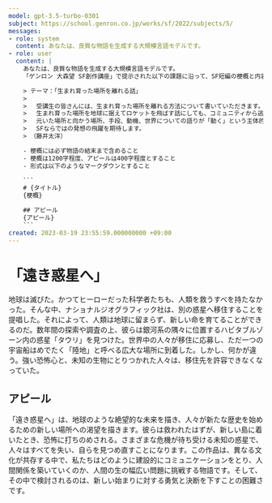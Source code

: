 ```yaml
---
model: gpt-3.5-turbo-0301
subject: https://school.genron.co.jp/works/sf/2022/subjects/5/
messages:
- role: system
  content: あなたは、良質な物語を生成する大規模言語モデルです。
- role: user
  content: |
    あなたは、良質な物語を生成する大規模言語モデルです。
    「ゲンロン 大森望 SF創作講座」で提示された以下の課題に沿って、SF短編の梗概と内容に関するアピールを書いてください。

    > テーマ：「生まれ育った場所を離れる話」
    >
    > 　受講生の皆さんには、生まれ育った場所を離れる方法について書いていただきます。
    > 　生まれ育った場所を地球に据えてロケットを飛ばす話にしても、コミュニティから逃げていく話にしても、この宇宙と訣別する方法についても構いません。主題を置く場所も、自分で決めてください。出発地点でもゴールでも、手段でも、そして離れる理由であっても構いません。
    > 　元いた場所と向かう場所、手段、動機、世界についての語りが「動く」という主体的な行動と噛み合った時、あなたの作品は人の心も動かすことができるでしょう。
    > 　SFならではの発想の飛躍を期待します。
    > （藤井太洋）

    - 梗概には必ず物語の結末まで含めること
    - 梗概は1200字程度、アピールは400字程度とすること
    - 形式は以下のようなマークダウンとすること

    ```
    # {タイトル}
    {梗概}

    ## アピール
    {アピール}
    ```
created: 2023-03-19 23:55:59.000000000 +09:00
---
```

# 「遠き惑星へ」
地球は滅びた。かつてヒーローだった科学者たちも、人類を救うすべを持たなかった。そんな中、ナショナルジオグラフィック社は、別の惑星へ移住することを提唱した。それによって、人類は地球に留まらず、新しい命を育てることができるのだ。数年間の探索や調査の上、彼らは銀河系の隅々に位置するハビタブルゾーン内の惑星「タウリ」を見つけた。世界中の人々が移住に応募し、ただ一つの宇宙船はめでたく「陸地」と呼べる広大な場所に到着した。しかし、何かが違う。強い恐怖心と、未知の生物にとりつかれた人々は、移住先を許容できなくなっていた。
 
## アピール
「遠き惑星へ」は、地球のような絶望的な未来を描き、人々が新たな歴史を始めるための新しい場所への渇望を描きます。彼らは救われたはずが、新しい島に着いたとき、恐怖に打ちのめされる。さまざまな危機が待ち受ける未知の惑星で、人々はすべてを失い、自らを見つめ直すことになります。この作品は、異なる文化が共存する中で、私たちはどのように建設的にコミュニケーションをとり、人間関係を築いていくのか、人間の生の幅広い問題に挑戦する物語です。そして、その中で検討されるのは、新しい始まりに対する勇気と決断を下すことの困難さです。
